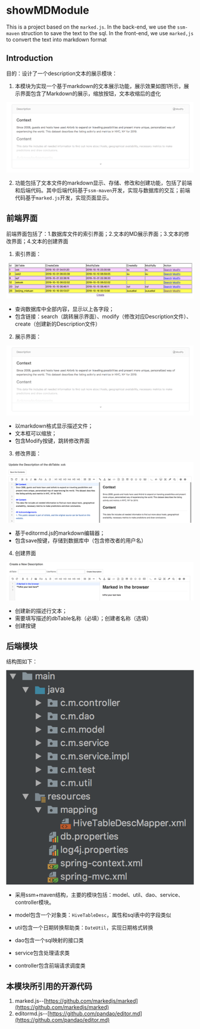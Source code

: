 # showMDModule
This is a project based on the `marked.js`. In the back-end, we use the `ssm-maven` struction to save the text to the sql. In the front-end, we use `marked,js` to convert the text into markdown format

## Introduction
目的：设计了一个description文本的展示模块：
1. 本模块为实现一个基于markdown的文本展示功能，展示效果如图1所示，展示界面包含了Markdown的展示，缩放按钮，文本收缩后的虚化

![展示界面](https://raw.githubusercontent.com/xuekaixu/MarkdownShow/master/Pictures/DescriptionPage.png)

2. 功能包括了文本文件的markdown显示、存储、修改和创建功能，包括了前端和后端代码。其中后端代码基于`ssm-maven`开发，实现与数据库的交互；前端代码基于`marked.js`开发，实现页面显示。

## 前端界面
前端界面包括了：1.数据库文件的索引界面；2.文本的MD展示界面；3.文本的修改界面；4.文本的创建界面

1. 索引界面：

![索引界面](https://raw.githubusercontent.com/xuekaixu/MarkdownShow/master/Pictures/indexPage.png)

* 查询数据库中全部内容，显示以上各字段；
* 包含链接：search（跳转展示界面）、modify（修改对应Description文件）、create（创建新的Description文件）

2. 展示界面：

![展示界面](https://raw.githubusercontent.com/xuekaixu/MarkdownShow/master/Pictures/DescriptionPage.png)

* 以markdown格式显示描述文件；
* 文本框可以缩放；
* 包含Modify按键，跳转修改界面

3. 修改界面：

![修改界面](https://raw.githubusercontent.com/xuekaixu/MarkdownShow/master/Pictures/modifyPage.png)

* 基于editormd.js的markdown编辑器；
* 包含save按键，存储到数据库中（包含修改者的用户名）

4. 创建界面

![创建界面](https://raw.githubusercontent.com/xuekaixu/MarkdownShow/master/Pictures/createPage.png)

* 创建新的描述行文本；
* 需要填写描述的dbTable名称（必填）；创建者名称（选填）
* 创建按键


## 后端模块
结构图如下：

![Structure](https://raw.githubusercontent.com/xuekaixu/MarkdownShow/master/Pictures/structureFig.png)

* 采用ssm+maven结构，主要的模块包括：model、util、dao、service、controller模块。

* model包含一个对象类：`HiveTableDesc`，属性和sql表中的字段类似
* util包含一个日期转换帮助类：`DateUtil`，实现日期格式转换
* dao包含一个sql映射的接口类
* service包含处理请求类
* controller包含前端请求调度类

## 本模块所引用的开源代码
1. marked.js--[https://github.com/markedjs/marked](https://github.com/markedjs/marked)
2. editormd.js--[https://github.com/pandao/editor.md](https://github.com/pandao/editor.md)
